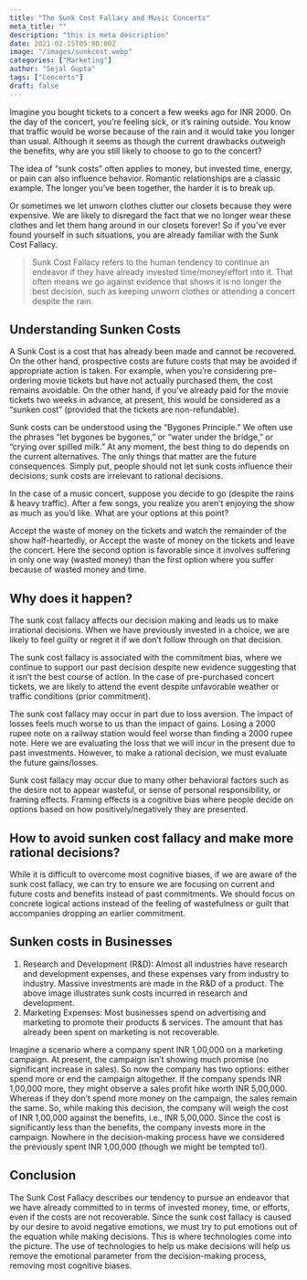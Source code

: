 ```yaml
---
title: "The Sunk Cost Fallacy and Music Concerts"
meta_title: ""
description: "this is meta description"
date: 2021-02-15T05:00:00Z
image: "/images/sunkcost.webp"
categories: ["Marketing"]
author: "Sejal Gupta"
tags: ["Concerts"]
draft: false
---
```


Imagine you bought tickets to a concert a few weeks ago for INR 2000. On the day of the concert, you’re feeling sick, or it’s raining outside. You know that traffic would be worse because of the rain and it would take you longer than usual. Although it seems as though the current drawbacks outweigh the benefits, why are you still likely to choose to go to the concert?

The idea of “sunk costs” often applies to money, but invested time, energy, or pain can also influence behavior. Romantic relationships are a classic example. The longer you’ve been together, the harder it is to break up.

Or sometimes we let unworn clothes clutter our closets because they were expensive. We are likely to disregard the fact that we no longer wear these clothes and let them hang around in our closets forever! So if you’ve ever found yourself in such situations, you are already familiar with the Sunk Cost Fallacy.

> Sunk Cost Fallacy refers to the human tendency to continue an endeavor if they have already invested time/money/effort into it. That often means we go against evidence that shows it is no longer the best decision, such as keeping unworn clothes or attending a concert despite the rain.

## Understanding Sunken Costs 

A Sunk Cost is a cost that has already been made and cannot be recovered. On the other hand, prospective costs are future costs that may be avoided if appropriate action is taken. For example, when you’re considering pre-ordering movie tickets but have not actually purchased them, the cost remains avoidable. On the other hand, if you’ve already paid for the movie tickets two weeks in advance, at present, this would be considered as a “sunken cost” (provided that the tickets are non-refundable).

Sunk costs can be understood using the “Bygones Principle.” We often use the phrases “let bygones be bygones,” or “water under the bridge,” or “crying over spilled milk.” At any moment, the best thing to do depends on the current alternatives. The only things that matter are the future consequences. Simply put, people should not let sunk costs influence their decisions; sunk costs are irrelevant to rational decisions.

In the case of a music concert, suppose you decide to go (despite the rains & heavy traffic). After a few songs, you realize you aren’t enjoying the show as much as you’d like. What are your options at this point?

Accept the waste of money on the tickets and watch the remainder of the show half-heartedly, or
Accept the waste of money on the tickets and leave the concert.
Here the second option is favorable since it involves suffering in only one way (wasted money) than the first option where you suffer because of wasted money and time.

## Why does it happen? 

The sunk cost fallacy affects our decision making and leads us to make irrational decisions. When we have previously invested in a choice, we are likely to feel guilty or regret it if we don’t follow through on that decision.

The sunk cost fallacy is associated with the commitment bias, where we continue to support our past decision despite new evidence suggesting that it isn’t the best course of action. In the case of pre-purchased concert tickets, we are likely to attend the event despite unfavorable weather or traffic conditions (prior commitment).

The sunk cost fallacy may occur in part due to loss aversion. The impact of losses feels much worse to us than the impact of gains. Losing a 2000 rupee note on a railway station would feel worse than finding a 2000 rupee note. Here we are evaluating the loss that we will incur in the present due to past investments. However, to make a rational decision, we must evaluate the future gains/losses.

Sunk cost fallacy may occur due to many other behavioral factors such as the desire not to appear wasteful, or sense of personal responsibility, or framing effects. Framing effects is a cognitive bias where people decide on options based on how positively/negatively they are presented.

## How to avoid sunken cost fallacy and make more rational decisions? 

While it is difficult to overcome most cognitive biases, if we are aware of the sunk cost fallacy, we can try to ensure we are focusing on current and future costs and benefits instead of past commitments. We should focus on concrete logical actions instead of the feeling of wastefulness or guilt that accompanies dropping an earlier commitment.

## Sunken costs in Businesses 

1. Research and Development (R&D): Almost all industries have research and development expenses, and these expenses vary from industry to industry. Massive investments are made in the R&D of a product. The above image illustrates sunk costs incurred in research and development.
2. Marketing Expenses: Most businesses spend on advertising and marketing to promote their products & services. The amount that has already been spent on marketing is not recoverable.

Imagine a scenario where a company spent INR 1,00,000 on a marketing campaign. At present, the campaign isn’t showing much promise (no significant increase in sales). So now the company has two options: either spend more or end the campaign altogether. If the company spends INR 1,00,000 more, they might observe a sales profit hike worth INR 5,00,000. Whereas if they don’t spend more money on the campaign, the sales remain the same. So, while making this decision, the company will weigh the cost of INR 1,00,000 against the benefits, i.e., INR 5,00,000. Since the cost is significantly less than the benefits, the company invests more in the campaign. Nowhere in the decision-making process have we considered the previously spent INR 1,00,000 (though we might be tempted to!).

## Conclusion 

The Sunk Cost Fallacy describes our tendency to pursue an endeavor that we have already committed to in terms of invested money, time, or efforts, even if the costs are not recoverable. Since the sunk cost fallacy is caused by our desire to avoid negative emotions, we must try to put emotions out of the equation while making decisions. This is where technologies come into the picture. The use of technologies to help us make decisions will help us remove the emotional parameter from the decision-making process, removing most cognitive biases.

